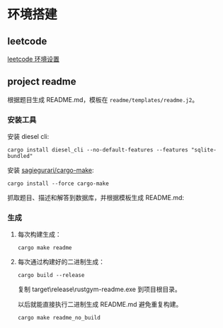 # 环境搭建

## leetcode

[leetcode 环境设置](./leetcode/README.md)

## project readme

根据题目生成 README.md，模板在 `readme/templates/readme.j2`。

### 安装工具

安装 diesel cli:
```shell
cargo install diesel_cli --no-default-features --features "sqlite-bundled"
```

安装 [sagiegurari/cargo-make](https://github.com/sagiegurari/cargo-make):

```shell
cargo install --force cargo-make
```

抓取题目、描述和解答到数据库，并根据模板生成 README.md:

### 生成

1. 每次构建生成：
    ```shell
    cargo make readme
    ```

2. 每次通过构建好的二进制生成：
    ```shell
    cargo build --release
    ```
    复制 target\release\rustgym-readme.exe 到项目根目录。
    
    以后就能直接执行二进制生成 README.md 避免重复构建。
    
    ```shell
    cargo make readme_no_build
    ```